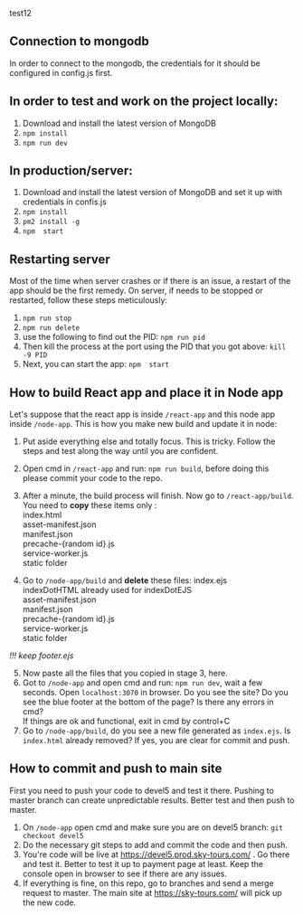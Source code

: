 test12
## Connection to mongodb
In order to connect to the mongodb, the credentials for it should be configured in config.js first.

## In order to test and work on the project locally:
1. Download and install the latest version of MongoDB
2. `npm install`
3. `npm run dev`

## In production/server:
1. Download and install the latest version of MongoDB and set it up with credentials in confis.js
2. `npm install`
3. `pm2 install -g`
3. `npm  start`

## Restarting server
Most of the time when server crashes or if there is an issue, a restart of the app should be the first remedy.
On server, if needs to be stopped or restarted, follow these steps meticulously:
1. `npm run stop`
2. `npm run delete`
3. use the following to find out the PID:
`npm run pid`
4. Then kill the process at the port using the PID that you got above:
`kill -9 PID `
5. Next, you can start the app:
`npm  start`

## How to build React app and place it in Node app
Let's suppose that the react app is inside `/react-app` and this node app inside `/node-app`. This is how you make new build and update it in node:

1. Put aside everything else and totally focus. This is tricky. Follow the steps and test along the way until you are confident.
2. Open cmd in `/react-app` and run: `npm run build`, before doing this please commit your code to the repo.
3. After a minute, the build process will finish. Now go to `/react-app/build`. You need to <b>copy</b> these items only :<br>
index.html<br/>
asset-manifest.json<br/>
manifest.json<br/>
precache-{random id}.js<br/>
service-worker.js<br/>
static folder<br/>

4. Go to `/node-app/build` and <b>delete</b> these files:
index.ejs<br/>
indexDotHTML already used for indexDotEJS<br/>
asset-manifest.json<br/>
manifest.json<br/>
precache-{random id}.js<br/>
service-worker.js<br/>
static folder<br/>

<i>!!! keep footer.ejs</i>

5. Now paste all the files that you copied in stage 3, here.
6. Got to `/node-app` and open cmd and run: `npm run dev`, wait a few seconds. Open `localhost:3070` in browser. Do you see the site? Do you see the blue footer at the bottom of the page? Is there any errors in cmd?<br>
If things are ok and functional, exit in cmd  by control+C<br>
7. Go to `/node-app/build`, do you see a new file generated as `index.ejs`. Is `index.html` already removed? If yes, you are clear for commit and push.

## How to commit and push to main site
First you need to push your code to devel5 and test it there. Pushing to master branch can create unpredictable results. Better test and then push to master.
1. On `/node-app` open cmd and make sure you are on devel5 branch: `git checkout devel5`
2. Do the necessary git steps to add and commit the code and then push.
3. You're code will be live at https://devel5.prod.sky-tours.com/ . Go there and test it. Better to test it up to payment page at least. Keep the console open in browser to see if there are any issues.
4. If everything is fine, on this repo, go to branches and send a merge request to master. The main site at https://sky-tours.com/ will pick up the new code.
